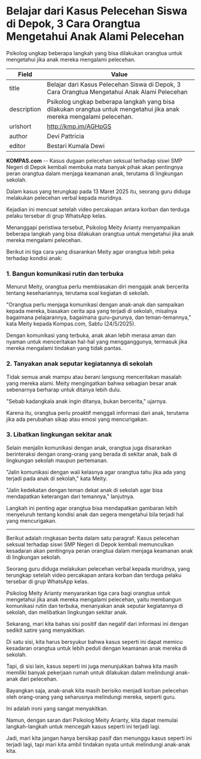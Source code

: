 # Belajar dari Kasus Pelecehan Siswa di Depok, 3 Cara Orangtua Mengetahui Anak Alami Pelecehan

Psikolog ungkap beberapa langkah yang bisa dilakukan orangtua untuk mengetahui jika anak mereka mengalami pelecehan.

| Field       | Value                                                       |
|-------------|-------------------------------------------------------------|
| title       | Belajar dari Kasus Pelecehan Siswa di Depok, 3 Cara Orangtua Mengetahui Anak Alami Pelecehan |
| description | Psikolog ungkap beberapa langkah yang bisa dilakukan orangtua untuk mengetahui jika anak mereka mengalami pelecehan. |
| urlshort    | http://kmp.im/AGHpGS |
| author      | Devi Pattricia |
| editor      | Bestari Kumala Dewi |

**KOMPAS.com** -- Kasus dugaan pelecehan seksual terhadap siswi SMP Negeri di Depok kembali membuka mata banyak pihak akan pentingnya peran orangtua dalam menjaga keamanan anak, terutama di lingkungan sekolah.

Dalam kasus yang terungkap pada 13 Maret 2025 itu, seorang guru diduga melakukan pelecehan verbal kepada muridnya.

Kejadian ini mencuat setelah video percakapan antara korban dan terduga pelaku tersebar di grup WhatsApp kelas.

Menanggapi peristiwa tersebut, Psikolog Meity Arianty menyampaikan beberapa langkah yang bisa dilakukan orangtua untuk mengetahui jika anak mereka mengalami pelecehan.

Berikut ini tiga cara yang disarankan Meity agar orangtua lebih peka terhadap kondisi anak:

### 1. Bangun komunikasi rutin dan terbuka

Menurut Meity, orangtua perlu membiasakan diri mengajak anak bercerita tentang kesehariannya, terutama soal kegiatan di sekolah.

"Orangtua perlu menjaga komunikasi dengan anak-anak dan sampaikan kepada mereka, biasakan cerita apa yang terjadi di sekolah, misalnya bagaimana pelajarannya, bagaimana guru-gurunya, dan teman-temannya," kata Meity kepada Kompas.com, Sabtu (24/5/2025).

Dengan komunikasi yang terbuka, anak akan lebih merasa aman dan nyaman untuk menceritakan hal-hal yang mengganggunya, termasuk jika mereka mengalami tindakan yang tidak pantas.

### 2. Tanyakan anak seputar kegiatannya di sekolah

Tidak semua anak mampu atau berani langsung menceritakan masalah yang mereka alami. Meity mengingatkan bahwa sebagian besar anak sebenarnya berharap untuk ditanya lebih dulu.

"Sebab kadangkala anak ingin ditanya, bukan bercerita," ujarnya.

Karena itu, orangtua perlu proaktif menggali informasi dari anak, terutama jika ada perubahan sikap atau emosi yang mencurigakan.

### 3. Libatkan lingkungan sekitar anak

Selain menjalin komunikasi dengan anak, orangtua juga disarankan berinteraksi dengan orang-orang yang berada di sekitar anak, baik di lingkungan sekolah maupun pertemanan.

"Jalin komunikasi dengan wali kelasnya agar orangtua tahu jika ada yang terjadi pada anak di sekolah," kata Meity.

"Jalin kedekatan dengan teman dekat anak di sekolah agar bisa mendapatkan keterangan dari temannya," lanjutnya.

Langkah ini penting agar orangtua bisa mendapatkan gambaran lebih menyeluruh tentang kondisi anak dan segera mengetahui bila terjadi hal yang mencurigakan.

---
Berikut adalah ringkasan berita dalam satu paragraf: Kasus pelecehan seksual terhadap siswi SMP Negeri di Depok kembali memunculkan kesadaran akan pentingnya peran orangtua dalam menjaga keamanan anak di lingkungan sekolah.

 Seorang guru diduga melakukan pelecehan verbal kepada muridnya, yang terungkap setelah video percakapan antara korban dan terduga pelaku tersebar di grup WhatsApp kelas.

 Psikolog Meity Arianty menyarankan tiga cara bagi orangtua untuk mengetahui jika anak mereka mengalami pelecehan, yaitu membangun komunikasi rutin dan terbuka, menanyakan anak seputar kegiatannya di sekolah, dan melibatkan lingkungan sekitar anak.



Sekarang, mari kita bahas sisi positif dan negatif dari informasi ini dengan sedikit satire yang menyakitkan.

 Di satu sisi, kita harus bersyukur bahwa kasus seperti ini dapat memicu kesadaran orangtua untuk lebih peduli dengan keamanan anak mereka di sekolah.

 Tapi, di sisi lain, kasus seperti ini juga menunjukkan bahwa kita masih memiliki banyak pekerjaan rumah untuk dilakukan dalam melindungi anak-anak dari pelecehan.

 Bayangkan saja, anak-anak kita masih berisiko menjadi korban pelecehan oleh orang-orang yang seharusnya melindungi mereka, seperti guru.

 Ini adalah ironi yang sangat menyakitkan.

 Namun, dengan saran dari Psikolog Meity Arianty, kita dapat memulai langkah-langkah untuk mencegah kasus seperti ini terjadi lagi.

 Jadi, mari kita jangan hanya bersikap pasif dan menunggu kasus seperti ini terjadi lagi, tapi mari kita ambil tindakan nyata untuk melindungi anak-anak kita.
